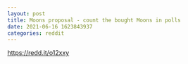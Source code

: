 ```yaml
--- 
layout: post 
title: Moons proposal - count the bought Moons in polls 
date: 2021-06-16 1623843937 
categories: reddit 
--- 
```

https://redd.it/o12xxy